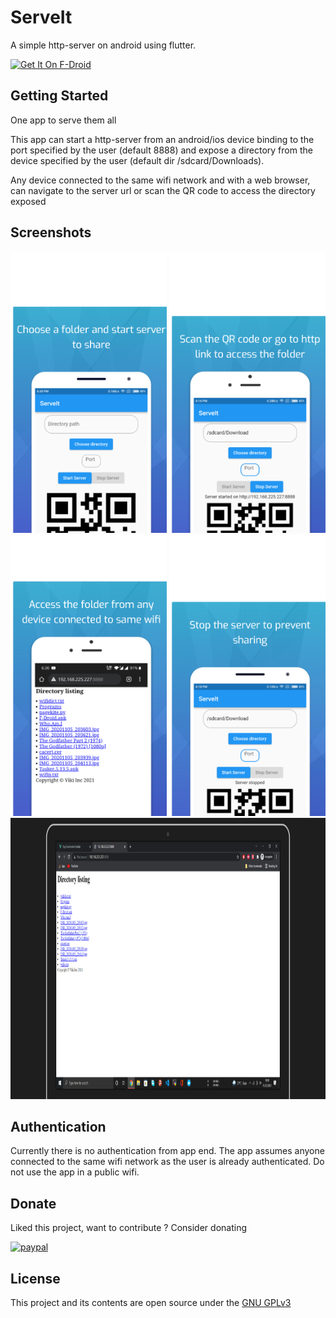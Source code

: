# ServeIt

A simple http-server on android using flutter.

[<img src="https://fdroid.gitlab.io/artwork/badge/get-it-on.png" alt="Get It On F-Droid" width="200"/>](https://f-droid.org/en/packages/com.example.flutter_http_server/)

## Getting Started

One app to serve them all

This app can start a http-server from an android/ios device binding to the port specified by the user (default 8888) and expose a directory from the device specified by the user (default dir /sdcard/Downloads).

Any device connected to the same wifi network and with a web browser, can navigate to the server url or scan the QR code to access the directory exposed

## Screenshots

[<img src="metadata/en-US/images/phoneScreenshots/1.png" alt="Scrshot 1" width="250" height="450"/>](metadata/en-US/images/phoneScreenshots/1.png)
[<img src="metadata/en-US/images/phoneScreenshots/2.png" alt="Scrshot 2" width="250" height="450"/>](metadata/en-US/images/phoneScreenshots/2.png)
[<img src="metadata/en-US/images/phoneScreenshots/3.png" alt="Scrshot 3" width="250" height="450"/>](metadata/en-US/images/phoneScreenshots/3.png)
[<img src="metadata/en-US/images/phoneScreenshots/4.png" alt="Scrshot 4" width="250" height="450"/>](metadata/en-US/images/phoneScreenshots/4.png)
[<img src="metadata/en-US/images/phoneScreenshots/5.png" alt="Scrshot 5" width="750" height="450"/>](metadata/en-US/images/phoneScreenshots/5.png)


## Authentication

Currently there is no authentication from app end. The app assumes anyone connected to the same wifi network as the user is already authenticated. Do not use the app in a public wifi.

## Donate

Liked this project, want to contribute ? Consider donating

[![paypal](https://www.paypalobjects.com/en_US/i/btn/btn_donateCC_LG.gif)](https://paypal.me/thisisviki?country.x=IN&locale.x=en_GB)

## License

This project and its contents are open source under the [GNU GPLv3](https://choosealicense.com/licenses/gpl-3.0/)
